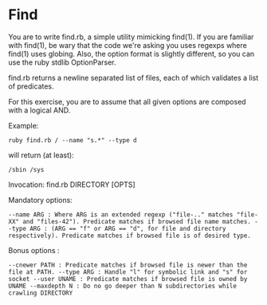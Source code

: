 Find
======== 

You are to write find.rb, a simple utility mimicking find(1).
If you are familiar with find(1), be wary that the code we're asking you uses regexps where find(1) uses globing.
Also, the option format is slightly different, so you can use the ruby stdlib OptionParser.

find.rb returns a newline separated list of files, each of which validates a list of predicates.

For this exercise, you are to assume that all given options are composed with a logical AND.

Example:

`ruby find.rb / --name "s.*" --type d`

will return (at least):

`/sbin
/sys`

Invocation: find.rb DIRECTORY [OPTS]

Mandatory options:

`--name ARG : Where ARG is an extended regexp ("file-.." matches "file-XX" and "files-42"). Predicate matches if browsed file name matches.
--type ARG : (ARG == "f" or ARG == "d", for file and directory respectively). Predicate matches if browsed file is of desired type.`

Bonus options :

`--cnewer PATH : Predicate matches if browsed file is newer than the file at PATH.
--type ARG : Handle "l" for symbolic link and "s" for socket
--user UNAME : Predicate matches if browsed file is owned by UNAME
--maxdepth N : Do no go deeper than N subdirectories while crawling DIRECTORY`

